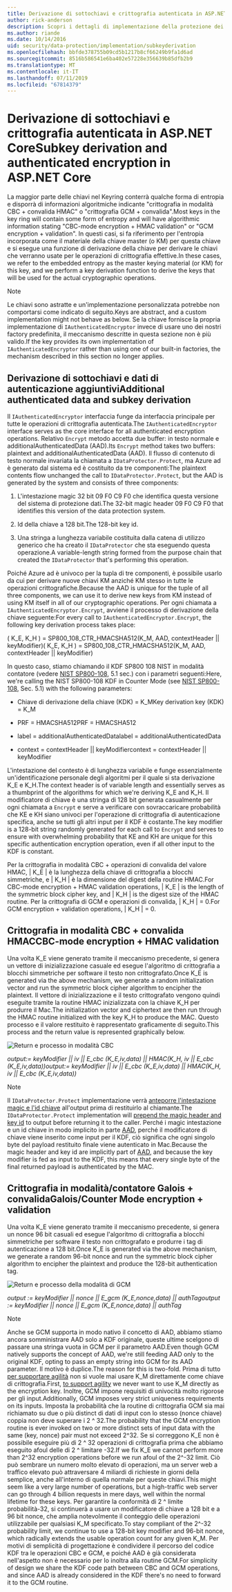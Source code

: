 ```yaml
---
title: Derivazione di sottochiavi e crittografia autenticata in ASP.NET Core
author: rick-anderson
description: Scopri i dettagli di implementazione della protezione dei dati di ASP.NET Core sottochiave derivazione e crittografia autenticata.
ms.author: riande
ms.date: 10/14/2016
uid: security/data-protection/implementation/subkeyderivation
ms.openlocfilehash: bbfde378755b09cd5b1217b8cf66249b9fa1d6ad
ms.sourcegitcommit: 8516b586541e6ba402e57228e356639b85dfb2b9
ms.translationtype: MT
ms.contentlocale: it-IT
ms.lasthandoff: 07/11/2019
ms.locfileid: "67814379"
---
```

# <a name="subkey-derivation-and-authenticated-encryption-in-aspnet-core"></a><span data-ttu-id="d6558-103">Derivazione di sottochiavi e crittografia autenticata in ASP.NET Core</span><span class="sxs-lookup"><span data-stu-id="d6558-103">Subkey derivation and authenticated encryption in ASP.NET Core</span></span>

<a name="data-protection-implementation-subkey-derivation"></a>

<span data-ttu-id="d6558-104">La maggior parte delle chiavi nel Keyring conterrà qualche forma di entropia e disporrà di informazioni algoritmiche indicante "crittografia in modalità CBC + convalida HMAC" o "crittografia GCM + convalida".</span><span class="sxs-lookup"><span data-stu-id="d6558-104">Most keys in the key ring will contain some form of entropy and will have algorithmic information stating "CBC-mode encryption + HMAC validation" or "GCM encryption + validation".</span></span> <span data-ttu-id="d6558-105">In questi casi, si fa riferimento per l'entropia incorporata come il materiale della chiave master (o KM) per questa chiave e si esegue una funzione di derivazione della chiave per derivare le chiavi che verranno usate per le operazioni di crittografia effettive.</span><span class="sxs-lookup"><span data-stu-id="d6558-105">In these cases, we refer to the embedded entropy as the master keying material (or KM) for this key, and we perform a key derivation function to derive the keys that will be used for the actual cryptographic operations.</span></span>

> [!NOTE]
> <span data-ttu-id="d6558-106">Le chiavi sono astratte e un'implementazione personalizzata potrebbe non comportarsi come indicato di seguito.</span><span class="sxs-lookup"><span data-stu-id="d6558-106">Keys are abstract, and a custom implementation might not behave as below.</span></span> <span data-ttu-id="d6558-107">Se la chiave fornisce la propria implementazione di `IAuthenticatedEncryptor` invece di usare uno dei nostri factory predefinita, il meccanismo descritte in questa sezione non è più valido.</span><span class="sxs-lookup"><span data-stu-id="d6558-107">If the key provides its own implementation of `IAuthenticatedEncryptor` rather than using one of our built-in factories, the mechanism described in this section no longer applies.</span></span>

<a name="data-protection-implementation-subkey-derivation-aad"></a>

## <a name="additional-authenticated-data-and-subkey-derivation"></a><span data-ttu-id="d6558-108">Derivazione di sottochiavi e dati di autenticazione aggiuntivi</span><span class="sxs-lookup"><span data-stu-id="d6558-108">Additional authenticated data and subkey derivation</span></span>

<span data-ttu-id="d6558-109">Il `IAuthenticatedEncryptor` interfaccia funge da interfaccia principale per tutte le operazioni di crittografia autenticata.</span><span class="sxs-lookup"><span data-stu-id="d6558-109">The `IAuthenticatedEncryptor` interface serves as the core interface for all authenticated encryption operations.</span></span> <span data-ttu-id="d6558-110">Relativo `Encrypt` metodo accetta due buffer: in testo normale e additionalAuthenticatedData (AAD).</span><span class="sxs-lookup"><span data-stu-id="d6558-110">Its `Encrypt` method takes two buffers: plaintext and additionalAuthenticatedData (AAD).</span></span> <span data-ttu-id="d6558-111">Il flusso di contenuto di testo normale invariata la chiamata a `IDataProtector.Protect`, ma Azure ad è generato dal sistema ed è costituito da tre componenti:</span><span class="sxs-lookup"><span data-stu-id="d6558-111">The plaintext contents flow unchanged the call to `IDataProtector.Protect`, but the AAD is generated by the system and consists of three components:</span></span>

1. <span data-ttu-id="d6558-112">L'intestazione magic 32 bit 09 F0 C9 F0 che identifica questa versione del sistema di protezione dati.</span><span class="sxs-lookup"><span data-stu-id="d6558-112">The 32-bit magic header 09 F0 C9 F0 that identifies this version of the data protection system.</span></span>

2. <span data-ttu-id="d6558-113">Id della chiave a 128 bit.</span><span class="sxs-lookup"><span data-stu-id="d6558-113">The 128-bit key id.</span></span>

3. <span data-ttu-id="d6558-114">Una stringa a lunghezza variabile costituita dalla catena di utilizzo generico che ha creato il `IDataProtector` che sta eseguendo questa operazione.</span><span class="sxs-lookup"><span data-stu-id="d6558-114">A variable-length string formed from the purpose chain that created the `IDataProtector` that's performing this operation.</span></span>

<span data-ttu-id="d6558-115">Poiché Azure ad è univoco per la tupla di tre componenti, è possibile usarlo da cui per derivare nuove chiavi KM anziché KM stesso in tutte le operazioni crittografiche.</span><span class="sxs-lookup"><span data-stu-id="d6558-115">Because the AAD is unique for the tuple of all three components, we can use it to derive new keys from KM instead of using KM itself in all of our cryptographic operations.</span></span> <span data-ttu-id="d6558-116">Per ogni chiamata a `IAuthenticatedEncryptor.Encrypt`, avviene il processo di derivazione della chiave seguente:</span><span class="sxs-lookup"><span data-stu-id="d6558-116">For every call to `IAuthenticatedEncryptor.Encrypt`, the following key derivation process takes place:</span></span>

<span data-ttu-id="d6558-117">( K_E, K_H ) = SP800_108_CTR_HMACSHA512(K_M, AAD, contextHeader || keyModifier)</span><span class="sxs-lookup"><span data-stu-id="d6558-117">( K_E, K_H ) = SP800_108_CTR_HMACSHA512(K_M, AAD, contextHeader || keyModifier)</span></span>

<span data-ttu-id="d6558-118">In questo caso, stiamo chiamando il KDF SP800 108 NIST in modalità contatore (vedere [NIST SP800-108](https://nvlpubs.nist.gov/nistpubs/Legacy/SP/nistspecialpublication800-108.pdf), 5.1 sec.) con i parametri seguenti:</span><span class="sxs-lookup"><span data-stu-id="d6558-118">Here, we're calling the NIST SP800-108 KDF in Counter Mode (see [NIST SP800-108](https://nvlpubs.nist.gov/nistpubs/Legacy/SP/nistspecialpublication800-108.pdf), Sec. 5.1) with the following parameters:</span></span>

* <span data-ttu-id="d6558-119">Chiave di derivazione della chiave (KDK) = K_M</span><span class="sxs-lookup"><span data-stu-id="d6558-119">Key derivation key (KDK) = K_M</span></span>

* <span data-ttu-id="d6558-120">PRF = HMACSHA512</span><span class="sxs-lookup"><span data-stu-id="d6558-120">PRF = HMACSHA512</span></span>

* <span data-ttu-id="d6558-121">label = additionalAuthenticatedData</span><span class="sxs-lookup"><span data-stu-id="d6558-121">label = additionalAuthenticatedData</span></span>

* <span data-ttu-id="d6558-122">context = contextHeader || keyModifier</span><span class="sxs-lookup"><span data-stu-id="d6558-122">context = contextHeader || keyModifier</span></span>

<span data-ttu-id="d6558-123">L'intestazione del contesto è di lunghezza variabile e funge essenzialmente un'identificazione personale degli algoritmi per il quale si sta derivazione K_E e K_H.</span><span class="sxs-lookup"><span data-stu-id="d6558-123">The context header is of variable length and essentially serves as a thumbprint of the algorithms for which we're deriving K_E and K_H.</span></span> <span data-ttu-id="d6558-124">Il modificatore di chiave è una stringa di 128 bit generata casualmente per ogni chiamata a `Encrypt` e serve a verificare con sovraccaricare probabilità che KE e KH siano univoci per l'operazione di crittografia di autenticazione specifica, anche se tutti gli altri input per il KDF è costante.</span><span class="sxs-lookup"><span data-stu-id="d6558-124">The key modifier is a 128-bit string randomly generated for each call to `Encrypt` and serves to ensure with overwhelming probability that KE and KH are unique for this specific authentication encryption operation, even if all other input to the KDF is constant.</span></span>

<span data-ttu-id="d6558-125">Per la crittografia in modalità CBC + operazioni di convalida del valore HMAC, | K_E | è la lunghezza della chiave di crittografia a blocchi simmetriche, e | K_H | è la dimensione del digest della routine HMAC.</span><span class="sxs-lookup"><span data-stu-id="d6558-125">For CBC-mode encryption + HMAC validation operations, | K_E | is the length of the symmetric block cipher key, and | K_H | is the digest size of the HMAC routine.</span></span> <span data-ttu-id="d6558-126">Per la crittografia di GCM e operazioni di convalida, | K_H | = 0.</span><span class="sxs-lookup"><span data-stu-id="d6558-126">For GCM encryption + validation operations, | K_H | = 0.</span></span>

## <a name="cbc-mode-encryption--hmac-validation"></a><span data-ttu-id="d6558-127">Crittografia in modalità CBC + convalida HMAC</span><span class="sxs-lookup"><span data-stu-id="d6558-127">CBC-mode encryption + HMAC validation</span></span>

<span data-ttu-id="d6558-128">Una volta K_E viene generato tramite il meccanismo precedente, si genera un vettore di inizializzazione casuale ed esegue l'algoritmo di crittografia a blocchi simmetriche per software il testo non crittografato.</span><span class="sxs-lookup"><span data-stu-id="d6558-128">Once K_E is generated via the above mechanism, we generate a random initialization vector and run the symmetric block cipher algorithm to encipher the plaintext.</span></span> <span data-ttu-id="d6558-129">Il vettore di inizializzazione e il testo crittografato vengono quindi eseguite tramite la routine HMAC inizializzata con la chiave K_H per produrre il Mac.</span><span class="sxs-lookup"><span data-stu-id="d6558-129">The initialization vector and ciphertext are then run through the HMAC routine initialized with the key K_H to produce the MAC.</span></span> <span data-ttu-id="d6558-130">Questo processo e il valore restituito è rappresentato graficamente di seguito.</span><span class="sxs-lookup"><span data-stu-id="d6558-130">This process and the return value is represented graphically below.</span></span>

![Return e processo in modalità CBC](subkeyderivation/_static/cbcprocess.png)

<span data-ttu-id="d6558-132">*output:= keyModifier || iv || E_cbc (K_E,iv,data) || HMAC(K_H, iv || E_cbc (K_E,iv,data))*</span><span class="sxs-lookup"><span data-stu-id="d6558-132">*output:= keyModifier || iv || E_cbc (K_E,iv,data) || HMAC(K_H, iv || E_cbc (K_E,iv,data))*</span></span>

> [!NOTE]
> <span data-ttu-id="d6558-133">Il `IDataProtector.Protect` implementazione verrà [anteporre l'intestazione magic e l'id chiave](xref:security/data-protection/implementation/authenticated-encryption-details) all'output prima di restituirlo al chiamante.</span><span class="sxs-lookup"><span data-stu-id="d6558-133">The `IDataProtector.Protect` implementation will [prepend the magic header and key id](xref:security/data-protection/implementation/authenticated-encryption-details) to output before returning it to the caller.</span></span> <span data-ttu-id="d6558-134">Perché i magic intestazione e un id chiave in modo implicito in parte [AAD](xref:security/data-protection/implementation/subkeyderivation#data-protection-implementation-subkey-derivation-aad), perché il modificatore di chiave viene inserito come input per il KDF, ciò significa che ogni singolo byte del payload restituito finale viene autenticato in Mac.</span><span class="sxs-lookup"><span data-stu-id="d6558-134">Because the magic header and key id are implicitly part of [AAD](xref:security/data-protection/implementation/subkeyderivation#data-protection-implementation-subkey-derivation-aad), and because the key modifier is fed as input to the KDF, this means that every single byte of the final returned payload is authenticated by the MAC.</span></span>

## <a name="galoiscounter-mode-encryption--validation"></a><span data-ttu-id="d6558-135">Crittografia in modalità/contatore Galois + convalida</span><span class="sxs-lookup"><span data-stu-id="d6558-135">Galois/Counter Mode encryption + validation</span></span>

<span data-ttu-id="d6558-136">Una volta K_E viene generato tramite il meccanismo precedente, si genera un nonce 96 bit casuali ed esegue l'algoritmo di crittografia a blocchi simmetriche per software il testo non crittografato e produrre i tag di autenticazione a 128 bit.</span><span class="sxs-lookup"><span data-stu-id="d6558-136">Once K_E is generated via the above mechanism, we generate a random 96-bit nonce and run the symmetric block cipher algorithm to encipher the plaintext and produce the 128-bit authentication tag.</span></span>

![Return e processo della modalità di GCM](subkeyderivation/_static/galoisprocess.png)

<span data-ttu-id="d6558-138">*output := keyModifier || nonce || E_gcm (K_E,nonce,data) || authTag*</span><span class="sxs-lookup"><span data-stu-id="d6558-138">*output := keyModifier || nonce || E_gcm (K_E,nonce,data) || authTag*</span></span>

> [!NOTE]
> <span data-ttu-id="d6558-139">Anche se GCM supporta in modo nativo il concetto di AAD, abbiamo stiamo ancora somministrare AAD solo a KDF originale, queste ultime scelgono di passare una stringa vuota in GCM per il parametro AAD.</span><span class="sxs-lookup"><span data-stu-id="d6558-139">Even though GCM natively supports the concept of AAD, we're still feeding AAD only to the original KDF, opting to pass an empty string into GCM for its AAD parameter.</span></span> <span data-ttu-id="d6558-140">Il motivo è duplice.</span><span class="sxs-lookup"><span data-stu-id="d6558-140">The reason for this is two-fold.</span></span> <span data-ttu-id="d6558-141">Prima di tutto [per supportare agilità](xref:security/data-protection/implementation/context-headers#data-protection-implementation-context-headers) non si vuole mai usare K_M direttamente come chiave di crittografia.</span><span class="sxs-lookup"><span data-stu-id="d6558-141">First, [to support agility](xref:security/data-protection/implementation/context-headers#data-protection-implementation-context-headers) we never want to use K_M directly as the encryption key.</span></span> <span data-ttu-id="d6558-142">Inoltre, GCM impone requisiti di univocità molto rigorose per gli input.</span><span class="sxs-lookup"><span data-stu-id="d6558-142">Additionally, GCM imposes very strict uniqueness requirements on its inputs.</span></span> <span data-ttu-id="d6558-143">Imposta la probabilità che la routine di crittografia GCM sia mai richiamato su due o più distinct di dati di input con lo stesso (nonce chiave) coppia non deve superare i 2 ^ 32.</span><span class="sxs-lookup"><span data-stu-id="d6558-143">The probability that the GCM encryption routine is ever invoked on two or more distinct sets of input data with the same (key, nonce) pair must not exceed 2^32.</span></span> <span data-ttu-id="d6558-144">Se si correggono K_E non è possibile eseguire più di 2 ^ 32 operazioni di crittografia prima che abbiamo eseguito afoul delle di 2 ^ limitare -32.</span><span class="sxs-lookup"><span data-stu-id="d6558-144">If we fix K_E we cannot perform more than 2^32 encryption operations before we run afoul of the 2^-32 limit.</span></span> <span data-ttu-id="d6558-145">Ciò può sembrare un numero molto elevato di operazioni, ma un server web a traffico elevato può attraversare 4 miliardi di richieste in giorni della semplice, anche all'interno di quella normale per queste chiavi.</span><span class="sxs-lookup"><span data-stu-id="d6558-145">This might seem like a very large number of operations, but a high-traffic web server can go through 4 billion requests in mere days, well within the normal lifetime for these keys.</span></span> <span data-ttu-id="d6558-146">Per garantire la conformità di 2 ^ limite probabilità-32, si continuerà a usare un modificatore di chiave a 128 bit e a 96 bit nonce, che amplia notevolmente il conteggio delle operazioni utilizzabile per qualsiasi K_M specificato.</span><span class="sxs-lookup"><span data-stu-id="d6558-146">To stay compliant of the 2^-32 probability limit, we continue to use a 128-bit key modifier and 96-bit nonce, which radically extends the usable operation count for any given K_M.</span></span> <span data-ttu-id="d6558-147">Per motivi di semplicità di progettazione è condividere il percorso del codice KDF tra le operazioni CBC e GCM, e poiché AAD è già considerata nell'aspetto non è necessario per lo inoltra alla routine GCM.</span><span class="sxs-lookup"><span data-stu-id="d6558-147">For simplicity of design we share the KDF code path between CBC and GCM operations, and since AAD is already considered in the KDF there's no need to forward it to the GCM routine.</span></span>
